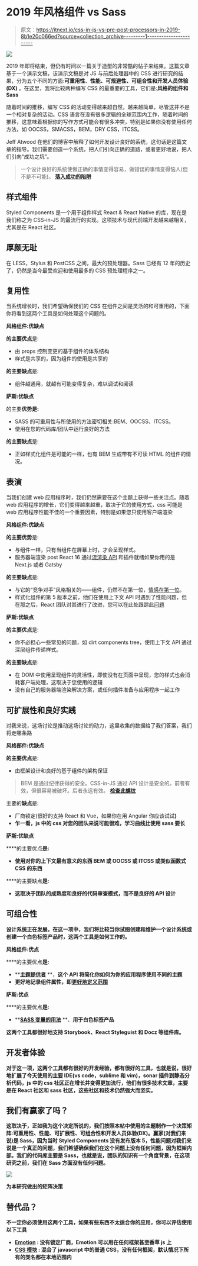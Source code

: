 # 2019 年风格组件 vs Sass

> 原文：<https://itnext.io/css-in-js-vs-pre-post-processors-in-2019-8b1e20c066ed?source=collection_archive---------1----------------------->

![](img/c855e1af8d15b4748cefe3d1fc4c040e.png)

2019 年即将结束，但仍有时间以一篇关于造型的非常酷的帖子来结束。这篇文章基于一个演示文稿，该演示文稿是对 JS 与前后处理器中的 CSS 进行研究的结果，分为五个不同的方面:**可重用性**、**性能、可规避性、可组合性和开发人员体验(DX)** 。在这里，我将比较两种编写 CSS 的最重要的工具，它们是:**风格的组件和 Sass**

随着时间的推移，编写 CSS 的活动变得越来越自然，越来越简单，尽管这并不是一个相对复杂的活动。CSS 语言在没有很多逻辑的全球范围内工作，随着时间的推移，这意味着根据你的写作方式可能会有很多冲突，特别是如果你没有使用任何方法，如 OOCSS，SMACSS，BEM，DRY CSS，ITCSS。

Jeff Atwood 在他们的博客中解释了如何开发设计良好的系统，这句话是这篇文章的指导。我们需要创造一个系统，把人们引向正确的道路，或者更好地说，把人们引向“成功之坑”。

> 一个设计良好的系统使做正确的事情变得容易，做错误的事情变得恼人(但不是不可能)。 [**落入成功的陷阱**](https://blog.codinghorror.com/falling-into-the-pit-of-success/)

## **样式组件**

Styled Components 是一个用于组件样式 React & React Native 的库，现在是我们称之为 CSS-in-JS 的最流行的实现。这项技术与现代前端开发越来越相关，尤其是在 React 社区。

## 厚颜无耻

在 LESS，Stylus 和 PostCSS 之间，最大的预处理器。Sass 已经有 12 年的历史了，仍然是当今最受欢迎和使用最多的 CSS 预处理程序之一。

## 复用性

当系统增长时，我们希望确保我们的 CSS 在组件之间是灵活的和可重用的，下面你将看到这两个工具是如何处理这个问题的。

**风格组件:优缺点**

**的主要优点**是:

*   由 props 控制变更的基于组件的体系结构
*   样式是共享的，因为组件的使用是共享的

**的主要缺点**是:

*   组件越通用，就越有可能变得复杂，难以调试和阅读

**萨斯:优缺点**

的主要**优势是:**

*   SASS 的可重用性与所使用的方法密切相关:BEM、OOCSS、ITCSS。
*   使用在您的代码库/团队中运行良好的方法

**的主要缺点**是:

*   正如样式化组件是可能的一样，也有 BEM 生成带有不可读 HTML 的组件的情况。

## 表演

当我们创建 web 应用程序时，我们仍然需要在这个主题上获得一些关注点。随着 web 应用程序的增长，它们变得越来越重，取决于它的使用方式，css 可能是 web 应用程序性能不佳的一个重要因素，特别是如果您只使用客户端渲染

**风格组件:优缺点**

**的主要优势**是:

*   与组件一样，只有当组件在屏幕上时，才会呈现样式。
*   服务器端渲染 post React 16 通过[流渲染 API](https://www.zcfy.cc/original/zeit-streaming-server-side-rendering-and-caching-at-spectrum) 和插件就绪如果你用的是 Next.js 或者 Gatsby

**的主要缺点**是:

*   与它的“竞争对手”风格相关的——组件，仍然不在第一位，[情感在第一位](https://blog.primehammer.com/the-performance-of-styled-react-components/)。
*   样式化组件的第 5 版本之前，他们在使用上下文 API 时遇到了性能问题，但在那之后，React 团队对其进行了改进，您可以在此处跟踪此[问题](https://github.com/styled-components/styled-components/issues/2215)

**萨斯:优缺点**

**的主要优点**是:

*   你不必担心一些常见的问题，如 dirt components tree，使用上下文 API 通过深层组件传递样式。

**的主要缺点**是:

*   在 DOM 中使用呈现组件的灵活性，即使没有在页面中呈现，您的样式也会消耗客户端处理，这取决于您使用的逻辑
*   没有自己的服务器端渲染解决方案，或任何插件准备与应用程序一起工作

## 可扩展性和良好实践

对我来说，这场讨论是推动这场讨论的动力，这里收集的数据给了我们答案，我们将走哪条路

**风格部件:优缺点**

**的主要优点**是:

*   由框架设计和良好的基于组件的架构保证

> BEM 是通过纪律获得的安全。CSS-in-JS 通过 API 设计是安全的。前者有效，但很容易被破坏。后者永远有效。 [**检查此螺纹**](https://twitter.com/kyleshevlin/status/925978213964066816)

主要的**缺点**是:

*   厂商锁定(很好的支持 React 和 Vue，如果你在用 Angular 你应该试试[](https://emotion.sh/docs/introduction)****)****
*   **乍一看，js 中的 css 对您的团队来说可能很难，学习曲线比使用 sass 要长**

****萨斯:优缺点****

****的主要优点**是:**

*   **使用对你的上下文最有意义的东西 BEM 或 OOCSS 或 ITCSS 或类似函数式 CSS 的东西**

****的主要缺点**是:**

*   **这取决于团队的成熟度和良好的代码审查模式，而不是良好的 API 设计**

## **可组合性**

**设计系统正在发展，在这一项中，我们将比较当你试图创建和维护一个设计系统或创建一个白色标签产品时，这两个工具是如何工作的。**

****风格组件:优点****

****的主要优点**是:**

*   **[**主题提供者**](https://www.styled-components.com/docs/advanced) **，**这个 API 将简化你如何为你的应用程序使用不同的主题**
*   **更好地记录组件属性，即[更好地定义范围](https://github-ds.now.sh/#44)**

****萨斯:优点****

****的主要优点**是:**

*   **[**SASS 变量的用法**](https://sass-lang.com/documentation/variables) **、**用于白色标签产品**

**这两个工具都很好地支持 Storybook、React Styleguist 和 Docz 等组件库。**

## **开发者体验**

**对于这一项，这两个工具都有很好的开发经验，都有很好的工具，也就是说，很好地扩展了今天使用的主要 IDE(vs code，sublime 和 vim)，sonar 插件到静态分析代码，js 中的 css 社区正在增长并变得更加流行，他们有很多技术文章，主要是在 React 社区和 sass 社区，这些社区和技术仍然强大而坚实。**

## **我们有赢家了吗？**

**这取决于，正如我为这个决定所说的，我们按照本帖中使用的主题制作一个决策矩阵:可重用性、性能、可扩展性、可组合性和开发人员体验(DX)。赢家(对我们来说)是 Sass，因为当时 Styled Components 没有发布版本 5，性能问题对我们来说是一个真正的问题，我们希望确保我们在这个问题上没有任何问题，因为框架内部。我们的代码库主要是 Sass，也就是说，团队的知识有一个角度背景，在这项研究之前，我们在 Sass 方面没有任何问题。**

**![](img/92aed6b893eafbbbb8bf77b74e2ae6a9.png)**

**为本研究做出的矩阵决策**

## **替代品？**

**不一定你必须使用这两个工具，如果有些东西不太适合你的应用，你可以评估使用以下工具**

*   **[**Emotion**](http://emotion.sh/) **:** 没有锁定厂商，Emotion 可以用在任何框架甚至香草 js 上**
*   **[**CSS 模块**](https://css-tricks.com/css-modules-part-1-need/) **:** 混合了 javascript 中的普通 CSS，没有任何框架，默认情况下所有的类名都在本地范围内**